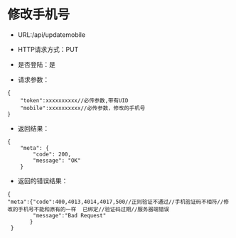 # 修改手机号

- URL:/api/updatemobile

- HTTP请求方式：PUT

- 是否登陆：是

- 请求参数：
 
```
{
    "token":xxxxxxxxxx//必传参数,带有UID
    "mobile":xxxxxxxxxx//必传参数，修改的手机号
}
```

- 返回结果：

```
{
    "meta": {
        "code": 200,
        "message": "OK"
    }

```

- 返回的错误结果：

````
{
"meta":{"code":400,4013,4014,4017,500//正则验证不通过//手机验证码不相符//修改的手机号不能和原有的一样  已绑定//验证码过期//服务器端错误
        "message":"Bad Request"
       }
 }
 
````
